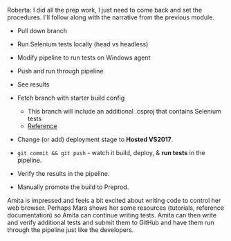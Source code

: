 Roberta: I did all the prep work, I just need to come back and set the procedures. I'll follow along with the narrative from the previous module.

* Pull down branch
* Run Selenium tests locally (head vs headless)
* Modify pipeline to run tests on Windows agent
* Push and run through pipeline
* See results

* Fetch branch with starter build config
  * This branch will include an additional .csproj that contains Selenium tests
  * [Reference](https://docs.microsoft.com/azure/devops/pipelines/test/continuous-test-selenium?view=azure-devops)
* Change (or add) deployment stage to **Hosted VS2017**.
* `git commit && git push` - watch it build, deploy, & **run tests** in the pipeline.
* Verify the results in the pipeline.
* Manually promote the build to Preprod.

Amita is impressed and feels a bit excited about writing code to control her web browser. Perhaps Mara shows her some resources (tutorials, reference documentation) so Amita can continue writing tests. Amita can then write and verify additional tests and submit them to GitHub and have them run through the pipeline just like the developers.